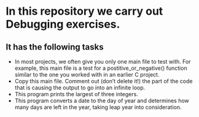 # In this repository we carry out Debugging exercises.

## It has the following tasks

- In most projects, we often give you only one main file to test with. For example, this main file is a test for a postitive_or_negative() function similar to the one you worked with in an earlier C project.
- Copy this main file. Comment out (don’t delete it!) the part of the code that is causing the output to go into an infinite loop.
- This program prints the largest of three integers.
- This program converts a date to the day of year and determines how many days are left in the year, taking leap year into consideration.
